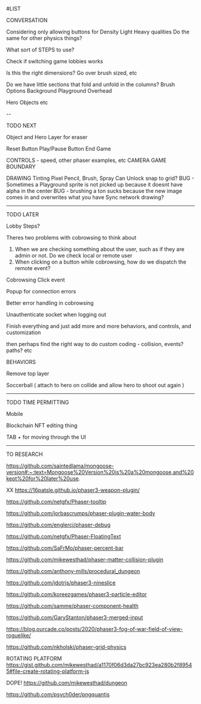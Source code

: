 #LIST

CONVERSATION

Considering only allowing buttons for Density
  Light Heavy qualities
  Do the same for other physics things?

What sort of STEPS to use?

Check if switching game lobbies works

Is this the right dimensions? Go over brush sized, etc

Do we have little sections that fold and unfold in the columns?
  Brush Options
  Background
  Playground
  Overhead

  Hero
  Objects
  etc

--

TODO NEXT

Object and Hero Layer for eraser

Reset Button
Play/Pause Button
End Game

CONTROLS - speed, other phaser examples, etc
CAMERA
GAME BOUNDARY

DRAWING
  Tinting
  Pixel Pencil, Brush, Spray Can
  Unlock snap to grid?
  BUG - Sometimes a Playground sprite is not picked up because it doesnt have alpha in the center
  BUG - brushing a ton sucks because the new image comes in and overwrites what you have
  Sync network drawing?

--------

TODO LATER

Lobby Steps?

Theres two problems with cobrowsing to think about
1) When we are checking something about the user, such as if they are admin or not. Do we check local or remote user
2) When clicking on a button while cobrowsing, how do we dispatch the remote event?

Cobrowsing Click event

Popup for connection errors

Better error handling in cobrowsing

Unauthenticate socket when logging out

Finish everything and just add more and more behaviors, and controls, and customization

then perhaps find the right way to do custom coding - collision, events? paths? etc

BEHAVIORS

Remove top layer

Soccerball ( attach to hero on collide and allow hero to shoot out again )

--------

TODO TIME PERMITTING

Mobile

Blockchain NFT editing thing

TAB + for moving through the UI

--------

TO RESEARCH

https://github.com/saintedlama/mongoose-version#:~:text=Mongoose%20Version%20is%20a%20mongoose,and%20kept%20for%20later%20use.

XX https://16patsle.github.io/phaser3-weapon-plugin/

https://github.com/netgfx/Phaser-tooltip

https://github.com/jorbascrumps/phaser-plugin-water-body

https://github.com/englercj/phaser-debug

https://github.com/netgfx/Phaser-FloatingText

https://github.com/SaFrMo/phaser-percent-bar

https://github.com/mikewesthad/phaser-matter-collision-plugin

https://github.com/anthony-mills/procedural_dungeon

https://github.com/jdotrjs/phaser3-nineslice

https://github.com/koreezgames/phaser3-particle-editor

https://github.com/samme/phaser-component-health

https://github.com/GaryStanton/phaser3-merged-input

https://blog.ourcade.co/posts/2020/phaser3-fog-of-war-field-of-view-roguelike/

https://github.com/nkholski/phaser-grid-physics

ROTATING PLATFORM
https://gist.github.com/mikewesthad/a1170f06d3da27bc923ea280b2f89545#file-create-rotating-platform-js

DOPE!
https://github.com/mikewesthad/dungeon

https://github.com/psych0der/pngquantjs